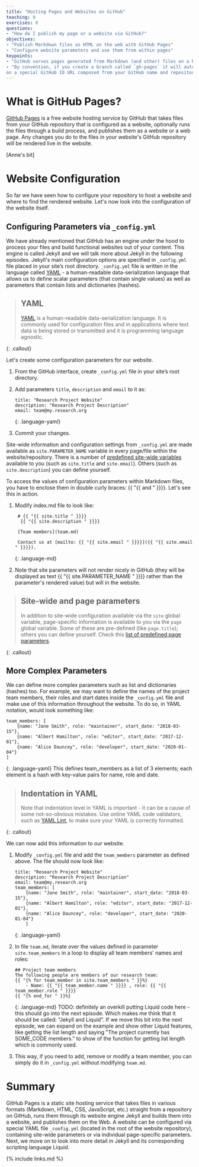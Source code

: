 ```yaml
---
title: "Hosting Pages and Websites on GitHub"
teaching: 0
exercises: 0
questions:
- "How do I publish my page or a website via GitHub?"
objectives:
- "Publish Markdown files as HTML on the web with GitHub Pages"
- "Configure website parameters and use them from within pages" 
keypoints:
- "GitHub serves pages generated from Markdown (and other) files on a branch of a GitHub repository specified by the user"
- "By convention, if you create a branch called `gh-pages` it will automatically be published as a website by GitHub
on a special GitHub IO URL composed from your GitHub name and repository name"
---
```


# What is GitHub Pages?
[GitHub Pages](https://docs.github.com/en/github/working-with-github-pages/about-github-pages) is a free website 
hosting service by GitHub that takes files from your GitHub repository that is configured as a website, 
optionally runs the files through a build process, and publishes them as a website or a web page. 
Any changes you do to the files in your website's GitHub repository 
will be rendered live in the website.

[Anne's bit]

# Website Configuration
So far we have seen how to configure your repository to host a website and where to find the rendered website. Let's
now look into the configuration of the website itself.

## Configuring Parameters via `_config.yml`
We have already mentioned that GitHub has an engine under the hood to process your files and 
build functional websites out of your content. 
This engine is called Jekyll and we will talk more about Jekyll in the following episodes. 
Jekyll's main configuration options are specified in `_config.yml` file placed in your site’s root directory. 
`_config.yml` file is written 
in the language called [YAML](https://yaml.org/) - a human-readable data-serialization language that allows us to define scalar 
parameters (that contain single values) as well as parameters that contain lists and dictionaries (hashes). 

> ## YAML 
>
> [YAML](https://yaml.org/) is a human-readable data-serialization language. It is commonly used for configuration files and in 
> applications where text data is being stored or transmitted and it is programming language agnostic.  
>
{: .callout}

Let's create some configuration parameters for our website.

1. From the GitHub interface, create `_config.yml` file in your site’s root directory.
2. Add parameters `title`, `description` and `email` to it as:

    ~~~
    title: "Research Project Website"
    description: "Research Project Description"
    email: team@my.research.org
    ~~~  
    {: .language-yaml}

3. Commit your changes.

Site-wide information and configuration settings from 
`_config.yml` are made available as `site.PARAMETER_NAME` variable in every page/file within the website/repository. 
There is a number of 
[predefined site-wide variables](https://jekyllrb.com/docs/variables#site-variables) available to you 
(such as `site.title` and `site.email`). Others (such as `site.description`) you can define yourself. 

To access the values of configuration parameters within Markdown files, you have to enclose them in double curly 
braces: {{ "{{ and  " }}}}. Let's see this in action.

1. Modify index.md file to look like:
   ~~~
    # {{ "{{ site.title " }}}} 
     {{ "{{ site.description " }}}}     
   
    [Team members](team.md) 
   
    Contact us at [mailto: {{ "{{ site.email " }}}}]({{ "{{ site.email " }}}}).
   ~~~     
   {: .language-md}
 
2. Note that site parameters will not render nicely in GitHub (they will be displayed as text 
{{ "{{ site.PARAMETER_NAME " }}}} rather than the parameter's rendered value) but will in the website.



> ## Site-wide and page parameters 
>
> In addition to site-wide configuration available via the `site` global variable, page-specific information is 
> available to you via the `page` global variable. Some of these are pre-defined (like `page.title`); 
> others you can define yourself. Check this [list of predefined page parameters](https://jekyllrb.com/docs/variables#page-variables).
>
{: .callout}

## More Complex Parameters

We can define more complex parameters such as list and dictionaries (hashes) too. 
For example, we may want 
to define the names of the project team members, their roles and start dates inside the `_config.yml` file 
and make use of this information throughout the website. To do so, in YAML notation, would look something like:

~~~
team_members: [
    {name: "Jane Smith", role: "maintainer", start_date: "2018-03-15"},
    {name: "Albert Hamilton", role: "editor", start_date: "2017-12-01"},
    {name: "Alice Dauncey", role: "developer", start_date: "2020-01-04"}
]
~~~   
{: .language-yaml}
This defines team_members as a list of 3 elements; each element is a hash with key-value pairs for name, role and date. 

> ## Indentation in YAML
> Note that indentation level in YAML is important - it can be a cause of some not-so-obvious mistakes. Use online YAML
>code validators, such as [YAML Lint](http://www.yamllint.com/), to make sure your YAML is correctly formatted.
>
{: .callout}

We can now add this information to our website.

1. Modify `_config.yml` file and add the `team_members` parameter as defined above. The file should now look like: 

    ~~~
    title: "Research Project Website"
    description: "Research Project Description"
    email: team@my.research.org 
    team_members: [
        {name: "Jane Smith", role: "maintainer", start_date: "2018-03-15"},
        {name: "Albert Hamilton", role: "editor", start_date: "2017-12-01"},
        {name: "Alice Dauncey", role: "developer", start_date: "2020-01-04"}
        ]
    ~~~   
    {: .language-yaml}

2. In file `team.md`, iterate over the values defined in parameter `site.team_members` in a loop to display all 
team members' names and roles:

    ~~~                            
    ## Project team members  
    The following people are members of our research team:
    {{ "{% for team_member in site.team_members " }}%} 
        - Name: {{ "{{ team_member.name " }}}} , role: {{ "{{ team_member.role " }}}}   
    {{ "{% end_for " }}%}
    ~~~   
    {: .language-md}
    TODO: definitely an overkill putting Liquid code here - this should go into the next episode. Which makes me
    think that it should be called: "Jekyll and Liquid". If we move this bit into the next episode, we can expand on the 
    example and show other Liquid features, like getting the list length and saying "The project currently has 
    SOME_CODE members." to show of the function for getting list length which is commonly used.
       
3. This way, if you need to add, remove or modify a team member, you can simply do it in `_config.yml` without modifying
`team.md`. 

# Summary

GitHub Pages is a static site hosting service that takes files in various formats 
(Markdown, HTML, CSS, JavaScript, etc.) 
straight from a repository on GitHub, runs them through its website engine Jekyll and builds them into a website, 
and publishes them on the Web. A website can be configured via special YAML file `_config.yml` (located in the root of 
the website repository),
containing site-wide parameters or via individual page-specific parameters. Next, we move on to look into more detail in 
Jekyll and its corresponding scripting language Liquid. 

{% include links.md %}
